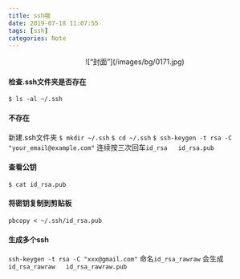 ```yaml
---
title: ssh哦
date: 2019-07-18 11:07:55
tags: [ssh]
categories: Note
---
```


<div align=center>
![“封面”](/images/bg/0171.jpg)
</div>
<!--more-->


#### 检查.ssh文件夹是否存在

`$ ls -al ~/.ssh`

#### 不存在

新建.ssh文件夹
`$ mkdir ~/.ssh`
`$ cd ~/.ssh`
`$ ssh-keygen -t rsa -C "your_email@example.com"`
连续按三次回车`id_rsa   id_rsa.pub`

#### 查看公钥

`$ cat id_rsa.pub`

#### 将密钥复制到剪贴板

`pbcopy < ~/.ssh/id_rsa.pub`

#### 生成多个ssh
`ssh-keygen -t rsa -C "xxx@gmail.com"`
命名`id_rsa_rawraw`
会生成`id_rsa_rawraw   id_rsa_rawraw.pub`

